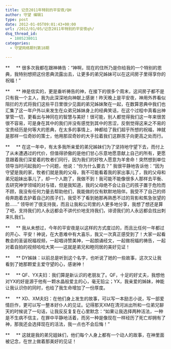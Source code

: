```yaml
---
title: 记念2011年特别的平安夜/QH
author: 守望 编辑1
type: post
date: 2012-01-05T09:01:43+00:00
url: /2012/01/05/记念2011年特别的平安夜qh/
dsq_thread_id:
  - 1805238011
categories:
  - 守望网络期刊第18期

---
```

**     ** 很多次我都在跟神祷告：“神啊，现在的住所乃是你给我的一个特别的恩典，我特别想把这份恩典流露出去，让更多的弟兄姊妹可以在这间房子里得享你的祝福！”<!--more-->

**     ** 神是信实的，更是垂听祷告的神，在接下的很多个周末，这间房子都不是只有我一个主人，我为此深深地向神献上感谢！昨天晚上是平安夜，神用外界看似阻拦的方式将我们这些平日里很少见面的弟兄姊妹聚在一起，在数算恩典中我们也汇集了这一年户外以来发生在众弟兄姊妹身上的经典笑话，在这个过程中真看出神掌管一切，更看出与神同在的智慧与美好！很可能，别人都觉得我们这一年来很苦很不容易，可是身在其中的我们并没有感觉到其中的苦涩，反倒觉得这来之不易的宝贵经历是何等大的恩典，在太多的事情上，神都给了我们超乎所想的祝福，神就是那样一位奇妙的策士，他用那双奇妙的大手拉着我们这群孩子向更高之处而行。

**     ** 在这一年中，有太多我所亲爱的弟兄姊妹们为了坚持地守望下去，而付上了从未遭遇过的代价，但值得骄傲的是他们甘心乐意地愿意献上自己的所有，更愿意跟着我们深爱着的牧者们同行，因为我们的好牧人愿意为羊舍命！突然想到单位领导当时问起我的一个问题，他说：“你为什么要去？” 我很平静地告诉他：“因为守望是我的家，牧者们就是我的父母，我不可能看着我的家出事儿了，我的父母和弟兄姐妹出事儿了，却一个人跑了，我做不到！我可能不能像很多人那样去平衡、去研究神学领域的对与错，但是我知道，我的父母绝不会让自己的孩子置于危险而不顾，我没有任何力量去帮助他们，我能做的仅有默默地陪伴。我受不了自己的师母奔跑着去护着自己的孩子们，我受不了看到她那再熟悉不过的背影和焦急张望的脸……” 领导听了很支持我，而且让我和公司里的人更多地分享，我想了想还是算了吧，支持我们的人永远都会不讲代价地支持我们，诽谤我们的人永远都会找出刺来扎我们。

**     ** 我从未想过，今年的平安夜是以这样的方式度过的，而且比任何一年都过的开心、平安！神说，在大患难中有大喜乐，我又一次真正感受到了！大家一起看教会的圣诞祝福视频，一起唱诗赞美神，一起朗诵经文，一起做祝福的祷告，一起对着自拍的视频哈哈大笑——这就是弟兄和睦同居的美好见证！

**     ** DY姊妹：以前总是听到这个名字，也听说了她的一些故事，这次又让我看到了她那颗爱主爱守望的心，感谢神！

**     ** QF、YX夫妇：我们算是新认识的老朋友了。QF，十足的好丈夫，我想他对YX的好是源于他有一颗水晶般爱主的心，毫无铅尘；YX，我亲爱的姊妹，神能让我认识你的同时，也给了我生命增加了一份厚度。

**     ** XD、XM夫妇：在他们身上发生的故事，可以写一本励志小说，写一部爱情巨作，更可以写一整本好仆人的见证。记得那天XM在清河派出所和一位弟兄聊天的时候说了一句话，让我反反复复在心里默念：“如果让我选择两种活法，一种是不生病不信主，在罪中平静地活着，而另一种是像现在一样经历了死亡却拥有了神，那我还会选择现在的活法，我一点也不会后悔！”

**     ** 这就是我的弟兄姐妹们，他们每个人身上都有一个动人的故事，在神里面被记念，在世上做着那美好的见证！

&nbsp;